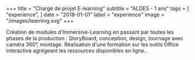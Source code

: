 +++
title = "Chargé de projet E-learning"
subtitle = "ALDES - 1 ans"
tags = [
"experience",
]
date = "2018-01-01"
label = "experience"
image = "/images/learning.svg"
+++

Création de modules d'Immersive-Learning en passant par toutes les phases de la production : StoryBoard, conception, design, tournage avec caméra 360°, montage.
Réalisation d'une formation sur les outils Office interactive agrégeant les ressources disponibles en ligne..
